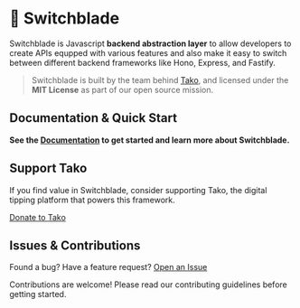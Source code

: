 # 🔪 Switchblade

Switchblade is Javascript **backend abstraction layer** to allow developers to create APIs equpped with various features and also make it easy to switch between different backend frameworks like Hono, Express, and Fastify.

> Switchblade is built by the team behind [Tako](https://tako.id), and licensed under the **MIT License** as part of our open source mission.

## Documentation & Quick Start

**See the [Documentation](https://switchblade.tako.id) to get started and learn more about Switchblade.**

## Support Tako

If you find value in Switchblade, consider supporting Tako, the digital tipping platform that powers this framework.

[Donate to Tako](https://tako.id/tako)

## Issues & Contributions

Found a bug? Have a feature request?
[Open an Issue](https://github.com/takodotid/switchblade/issues)

Contributions are welcome! Please read our contributing guidelines before getting started.
